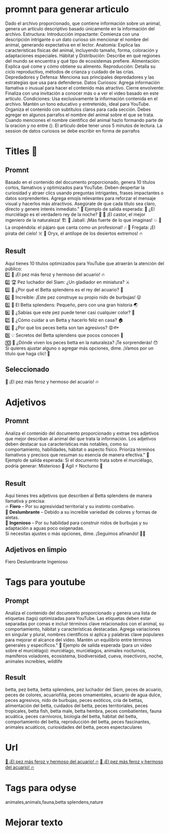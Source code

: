 # promnt para generar articulo
Dado el archivo proporcionado, que contiene información sobre un animal, genera un artículo descriptivo basado únicamente en la información del archivo.
Estructura:
Introducción impactante: Comienza con una descripción intrigante o un dato curioso sin mencionar el nombre del animal, generando expectativa en el lector.
Anatomía: Explica las características físicas del animal, incluyendo tamaño, forma, coloración y adaptaciones especiales.
Hábitat y Distribución: Describe en qué regiones del mundo se encuentra y qué tipo de ecosistemas prefiere.
Alimentación: Explica qué come y cómo obtiene su alimento.
Reproducción: Detalla su ciclo reproductivo, métodos de crianza y cuidado de las crías.
Depredadores y Defensa: Menciona sus principales depredadores y las estrategias que usa para defenderse.
Datos Curiosos: Agrega información llamativa o inusual para hacer el contenido más atractivo.
Cierre envolvente: Finaliza con una invitación a conocer más o a ver el video basado en este artículo.
Condiciones:
Usa exclusivamente la información contenida en el archivo.
Mantén un tono educativo y entretenido, ideal para YouTube.
Organiza el contenido con subtítulos claros para cada sección.
Debes agregar en algunos parrafos el nombre del animal sobre el que se trata.
Cuando menciones el nombre cientifico del animal hazlo formando parte de la oracion y no entre ().
El articulo debe tener unos 5 minutos de lectura.
La session de datos curiosos se debe escribir en forma de parrafos
# Titles 🦉
## Promnt
Basado en el contenido del documento proporcionado, genera 10 títulos cortos, llamativos y optimizados para YouTube. Deben despertar la curiosidad y atraer clics usando preguntas intrigantes, frases impactantes o datos sorprendentes. Agrega emojis relevantes para reforzar el mensaje visual y hacerlos más atractivos. Asegúrate de que cada título sea claro, directo y genere interés inmediato."
📌 Ejemplo de salida esperada:
🦇 ¿El murciélago es el verdadero rey de la noche? 🌙
🦫 ¡El castor, el mejor ingeniero de la naturaleza! 🏗️
🐗 Jabalí: ¡Más fuerte de lo que imaginas! 💥
🦜 La oropéndola: el pájaro que canta como un profesional! 🎶
🦅 Fregata: ¡El pirata del cielo! ☠️
🦌 Oryx, el antílope de los desiertos extremos! 🔥
## Result
Aquí tienes 10 títulos optimizados para YouTube que atraerán la atención del público:  
1️⃣ 🐠 ¡El pez más feroz y hermoso del acuario! 🔥  
2️⃣ 🏆 Pez luchador del Siam: ¿Un gladiador en miniatura? ⚔️  
3️⃣ 🌊 ¿Por qué el Betta splendens es el rey del acuario? 👑  
4️⃣ 🫧 Increíble: ¡Este pez construye su propio nido de burbujas! 😲  
5️⃣ 🚀 El Betta splendens: Pequeño, pero con una gran historia 🌏  
6️⃣ 🎨 ¿Sabías que este pez puede tener casi cualquier color? 🌈  
7️⃣ 🏡 ¿Cómo cuidar a un Betta y hacerlo feliz en casa? 🏠  
8️⃣ 🥊 ¿Por qué los peces betta son tan agresivos? 😡🐟  
9️⃣ 💡 Secretos del Betta splendens que pocos conocen 🤫  
🔟 🌿 ¿Dónde viven los peces betta en la naturaleza? ¡Te sorprenderás! 😯  
Si quieres ajustar alguno o agregar más opciones, dime. ¡Vamos por un título que haga clic! 🚀
## Seleccionado
🐠 ¡El pez más feroz y hermoso del acuario! 🔥
# Adjetivos
## Promnt
Analiza el contenido del documento proporcionado y extrae tres adjetivos que mejor describan al animal del que trata la información. Los adjetivos deben destacar sus características más notables, como su comportamiento, habilidades, hábitat o aspecto físico. Prioriza términos llamativos y precisos que resuman su esencia de manera efectiva."
📌 Ejemplo de salida esperada:
Si el documento trata sobre el murciélago, podría generar:
Misterioso 🦇
Ágil ⚡
Nocturno 🌙
## Result
Aquí tienes tres adjetivos que describen al Betta splendens de manera llamativa y precisa:  
🔥 **Fiero** – Por su agresividad territorial y su instinto combativo.  
🎨 **Deslumbrante** – Debido a su increíble variedad de colores y formas de aletas.  
🫧 **Ingenioso** – Por su habilidad para construir nidos de burbujas y su adaptación a aguas poco oxigenadas.  
Si necesitas ajustes o más opciones, dime. ¡Seguimos afinando! 🚀🐠
## Adjetivos en limpio
Fiero
Deslumbrante
Ingenioso
# Tags para youtube
## Prompt
Analiza el contenido del documento proporcionado y genera una lista de etiquetas (tags) optimizadas para YouTube. Las etiquetas deben estar separadas por comas e incluir términos clave relacionados con el animal, su comportamiento, hábitat y características destacadas. Agrega variaciones en singular y plural, nombres científicos si aplica y palabras clave populares para mejorar el alcance del video. Mantén un equilibrio entre términos generales y específicos."
📌 Ejemplo de salida esperada (para un video sobre el murciélago):
murciélago, murciélagos, animales nocturnos, mamíferos voladores, ecosistema, biodiversidad, cueva, insectívoro, noche, animales increíbles, wildlife
## Result
betta, pez betta, betta splendens, pez luchador del Siam, peces de acuario, peces de colores, acuariofilia, peces ornamentales, acuario de agua dulce, peces agresivos, nido de burbujas, peces exóticos, cría de bettas, alimentación del betta, cuidados del betta, peces territoriales, peces tropicales, betta fish, betta male, betta hembra, peces combatientes, fauna acuática, peces carnívoros, biología del betta, hábitat del betta, comportamiento del betta, reproducción del betta, peces fascinantes, animales acuáticos, curiosidades del betta, peces espectaculares  
# Url
[🐠 ¡El pez más feroz y hermoso del acuario! 🔥](https://youtu.be/HpZQCff57ms)
[🐠 ¡El pez más feroz y hermoso del acuario! 🔥](https://odysee.com/pez_luchador%E2%80%90video-720p:5eb919bce7f34f54b33a873fd3f40759b037dd19)
# Tags para odyse
animales,animals,fauna,betta splendens,nature
# Mejorar texto